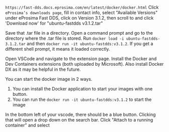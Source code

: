 `https://fast-dds.docs.eprosima.com/en/latest/docker/docker.html`
Click `eProsima’s downloads page`, fill in contact info, select "Available Versions" under eProsima Fast DDS, click on Version 3.1.2, then scroll to and click 'Download now' for "ubuntu-fastdds v3.1.2.tar"

Save that .tar file in a directory. Open a command prompt and go to the directory where the .tar file is stored. Run `docker load -i ubuntu-fastdds-3.1.2.tar` and then `docker run -it ubuntu-fastdds:v3.1.2`. If you get a different shell prompt, it means it loaded correctly.

Open VSCode and navigate to the extension page. Install the Docker and Dev Containers extensions (both uploaded by Microsoft). Also install Docker DX as it may be helpful in the future.

You can start the docker image in 2 ways. 
1. You can install the Docker application to start your images with one button.
2. You can run the `docker run -it ubuntu-fastdds:v3.1.2` to start the image

In the bottom left of your vscode, there should be a blue button. Clicking that will open a drop down on the search bar. Click "Attach to a running container" and select
